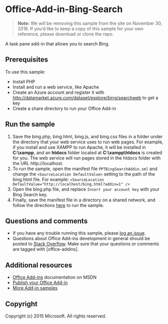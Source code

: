 # Office-Add-in-Bing-Search

>**Note:**  We will be removing this sample from the site on November 30, 2016. If you’d like to keep a copy of this sample for your own reference, please download or clone the repo.

A task pane add-in that allows you to search Bing.

## Prerequisites

To use this sample:

* Install PHP
* Install and run a web service, like Apache
* Create an Azure account and register it with http://datamarket.azure.com/dataset/explore/bing/searchweb to get a key
* Create a share directory to run your Office Add-in

## Run the sample

1. Save the bing.php, bing.html, bing.js, and bing.css files in a folder under the directory that your web service uses to run web pages. For example, if you install and use XAMPP to run Apache, it will be installed in **C:\xampp**, and an **htdocs** folder located at **C:\xampp\htdocs** is created for you. The web service will run pages stored in the htdocs folder with the URL http://localhost. 
2. To run the sample, open the manifest file `PPTBingSearchAddin.xml` and change the `<SourceLocation DefaultValue>` setting to the path of the bing.html file. For example: `<SourceLocation DefaultValue="http://localhost/bing.html?addin=1" />`
3. Open the bing.php file, and replace `Insert your account key` with your Bing Search key.
5. Finally, save the manifest file in a directory on a shared network, and follow the directions [here](https://msdn.microsoft.com/EN-US/library/office/fp123503.aspx) to run the sample.

## Questions and comments

* If you have any trouble running this sample, please [log an issue](https://github.com/OfficeDev/Office-Add-in-Bing-Search/issues).
* Questions about Office Add-ins development in general should be posted to [Stack Overflow](http://stackoverflow.com/questions/tagged/office-addins). Make sure that your questions or comments are tagged with [office-addins].

## Additional resources

* [Office Add-ins](http://msdn.microsoft.com/library/office/jj220060.aspx)  documentation on MSDN
* [Publish your Office Add-in](https://msdn.microsoft.com/EN-US/library/fp123515.aspx)
* [More Add-in samples](https://github.com/OfficeDev?utf8=%E2%9C%93&query=-Add-in)

## Copyright
Copyright (c) 2015 Microsoft. All rights reserved.
